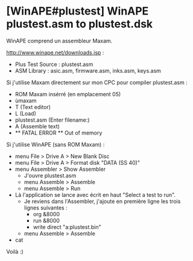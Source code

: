 # [WinAPE#plustest] WinAPE plustest.asm to plustest.dsk

WinAPE comprend un assembleur Maxam.

http://www.winape.net/downloads.jsp :
- Plus Test Source : plustest.asm
- ASM Library : asic.asm, firmware.asm, inks.asm, keys.asm


Si j'utilise Maxam directement sur mon CPC pour compiler plustest.asm :
- ROM Maxam insérré (en emplacement 05)
- ùmaxam
- T (Text editor)
- L (Load)
- plustest.asm (Enter filename:)
- A (Assemble text)
- ** FATAL ERROR ** Out of memory

Si j'utilise WinAPE (sans ROM Maxam) :
- menu File > Drive A > New Blank Disc
- menu File > Drive A > Format disk "DATA (SS 40)"
- menu Assembler > Show Assembler
	- J'ouvre plustest.asm
	- menu Assemble > Assemble
	- menu Assemble > Run
- Là l'application se lance avec écrit en haut "Select a test to run".
	- Je reviens dans l'Assembler, j'ajoute en première ligne les trois lignes suivantes :
		- org &8000
		- run &8000
		- write direct "a:plustest.bin"
	- menu Assemble > Assemble
- cat

Voilà :)

